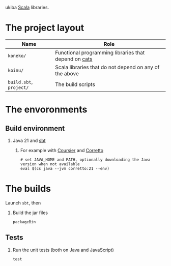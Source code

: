 ukiba [Scala](https://www.scala-lang.org/) libraries.

# The project layout

|Name                   |Role|
|-----------------------|----|
|`koneko/`              |Functional programming libraries that depend on [cats](https://github.com/typelevel/cats)|
|`koinu/`               |Scala libraries that do not depend on any of the above|
|`build.sbt`, `project/`|The build scripts|


# The envoronments

## Build environment

1. Java 21 and [sbt](https://www.scala-sbt.org/)

    1. For example with [Coursier](https://get-coursier.io/) and [Corretto](https://aws.amazon.com/corretto/)

           # set JAVA_HOME and PATH, optionally downloading the Java version when not available
           eval $(cs java --jvm corretto:21 --env)


# The builds

Launch `sbt`, then

1. Build the jar files

       packageBin

## Tests

1. Run the unit tests (both on Java and JavaScript)

       test
